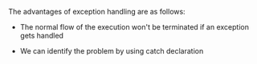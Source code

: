 The advantages of exception handling are as follows:

-   The normal flow of the execution won't be terminated if an exception
gets handled

-   We can identify the problem by using catch declaration